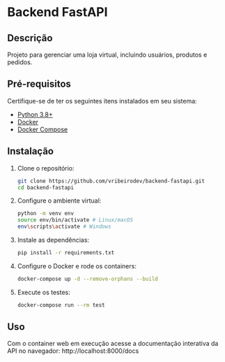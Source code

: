 # Backend FastAPI

## Descrição
Projeto para gerenciar uma loja virtual, incluindo usuários, produtos e pedidos.

## Pré-requisitos
Certifique-se de ter os seguintes itens instalados em seu sistema:
- [Python 3.8+](https://www.python.org/downloads/)
- [Docker](https://www.docker.com/get-started)
- [Docker Compose](https://docs.docker.com/compose/install/)

## Instalação
1. Clone o repositório:
   ```bash
   git clone https://github.com/vribeirodev/backend-fastapi.git
   cd backend-fastapi

2. Configure o ambiente virtual:
   ```bash
   python -m venv env
   source env/bin/activate # Linux/macOS
   env\scripts\activate # Windows

3. Instale as dependências:
   ```bash
   pip install -r requirements.txt

4. Configure o Docker e rode os containers:
   ```bash
   docker-compose up -d --remove-orphans --build

5. Execute os testes:
   ```bash
   docker-compose run --rm test

## Uso
Com o container web em execução acesse a documentação interativa da API no navegador:
http://localhost:8000/docs
